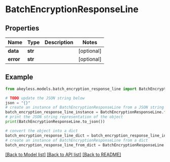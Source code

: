 # BatchEncryptionResponseLine


## Properties

Name | Type | Description | Notes
------------ | ------------- | ------------- | -------------
**data** | **str** |  | [optional] 
**error** | **str** |  | [optional] 

## Example

```python
from akeyless.models.batch_encryption_response_line import BatchEncryptionResponseLine

# TODO update the JSON string below
json = "{}"
# create an instance of BatchEncryptionResponseLine from a JSON string
batch_encryption_response_line_instance = BatchEncryptionResponseLine.from_json(json)
# print the JSON string representation of the object
print(BatchEncryptionResponseLine.to_json())

# convert the object into a dict
batch_encryption_response_line_dict = batch_encryption_response_line_instance.to_dict()
# create an instance of BatchEncryptionResponseLine from a dict
batch_encryption_response_line_from_dict = BatchEncryptionResponseLine.from_dict(batch_encryption_response_line_dict)
```
[[Back to Model list]](../README.md#documentation-for-models) [[Back to API list]](../README.md#documentation-for-api-endpoints) [[Back to README]](../README.md)


